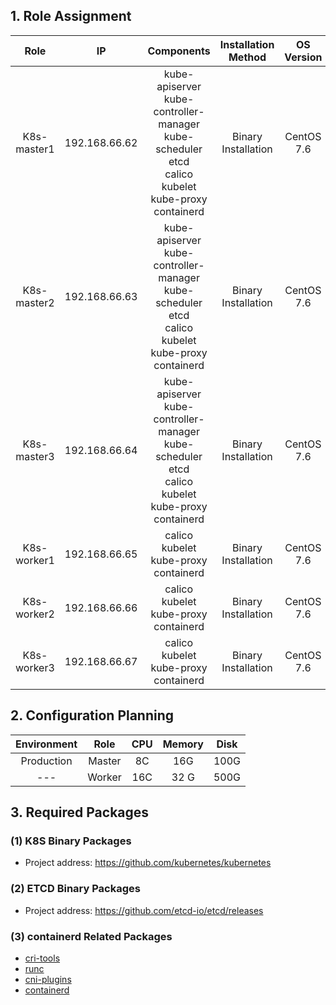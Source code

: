 ## 1. Role Assignment
| Role | IP | Components | Installation Method | OS Version |
| :----: | :----: | :---: | :---: | :---: |
| K8s-master1 | 192.168.66.62 | kube-apiserver <br> kube-controller-manager<br>kube-scheduler<br>etcd<br>calico<br>kubelet<br>kube-proxy<br>containerd | Binary Installation | CentOS 7.6 |
| K8s-master2 | 192.168.66.63 | kube-apiserver <br> kube-controller-manager<br>kube-scheduler<br>etcd<br>calico<br>kubelet<br>kube-proxy<br>containerd | Binary Installation | CentOS 7.6 |
| K8s-master3 | 192.168.66.64 | kube-apiserver <br> kube-controller-manager<br>kube-scheduler<br>etcd<br>calico<br>kubelet<br>kube-proxy<br>containerd | Binary Installation | CentOS 7.6 |
| K8s-worker1 | 192.168.66.65 | calico<br>kubelet<br>kube-proxy<br>containerd  | Binary Installation | CentOS 7.6 |
| K8s-worker2 | 192.168.66.66 | calico<br>kubelet<br>kube-proxy<br>containerd  | Binary Installation | CentOS 7.6 |
| K8s-worker3 | 192.168.66.67 | calico<br>kubelet<br>kube-proxy<br>containerd  | Binary Installation | CentOS 7.6 |

## 2. Configuration Planning
| Environment | Role | CPU | Memory | Disk |
| :----: | :----: | :---: | :---: | :---: |
| Production | Master| 8C | 16G | 100G |
| ---    | Worker | 16C | 32 G | 500G |

## 3. Required Packages
### (1) K8S Binary Packages
- Project address: https://github.com/kubernetes/kubernetes

### (2) ETCD Binary Packages
- Project address: https://github.com/etcd-io/etcd/releases

### (3) containerd Related Packages
- [cri-tools](https://github.com/kubernetes-sigs/cri-tools/releases/)
- [runc](https://github.com/opencontainers/runc/releases/)
- [cni-plugins](https://github.com/containernetworking/plugins/releases/)
- [containerd](https://github.com/containerd/containerd/releases/)
